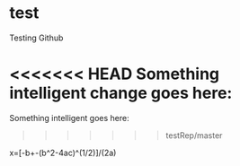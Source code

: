 # test
Testing Github

<<<<<<< HEAD
Something intelligent change goes here:
=======
Something intelligent goes here:
>>>>>>> testRep/master

x=[-b+-(b^2-4ac)^(1/2)]/(2a)